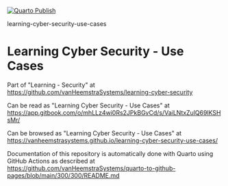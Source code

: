 [![Quarto Publish](https://github.com/vanHeemstraSystems/learning-cyber-security-use-cases/actions/workflows/publish.yml/badge.svg)](https://github.com/vanHeemstraSystems/learning-cyber-security-use-cases/actions/workflows/publish.yml)

learning-cyber-security-use-cases
# Learning Cyber Security - Use Cases

Part of "Learning - Security" at https://github.com/vanHeemstraSystems/learning-cyber-security

Can be read as "Learning Cyber Security - Use Cases" at https://app.gitbook.com/o/mhLLz4wi0Rs2JPkBGvCd/s/VaiLNtxZulQ69lKSHsMr/

Can be browsed as "Learning Cyber Security - Use Cases" at https://vanheemstrasystems.github.io/learning-cyber-security-use-cases/

Documentation of this repository is automatically done with Quarto using GitHub Actions as described at https://github.com/vanHeemstraSystems/quarto-to-github-pages/blob/main/300/300/README.md
